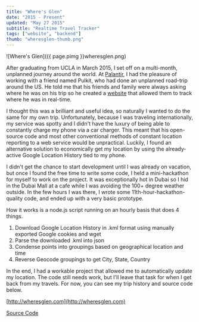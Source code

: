 ```yaml
---
title: "Where's Glen"
date: "2015 - Present"
updated: "May 27 2015"
subtitle: "Realtime Travel Tracker"
tags: ["website", "backend"]
thumb: "wheresglen-thumb.png"
---
```


![Where's Glen]({{ page.pimg }}wheresglen.png)

After graduating from UCLA in March 2015, I set off on a multi-month, unplanned journey around the world.
At [Palantir](https://palantir.com), I had the pleasure of working with a friend named Pulkit,
who had done an unplanned road-trip around the US.
He told me that his friends and family were always asking where he was on his trip so he created a
[website](http://whereispulkit.com) that allowed them to track where he was in real-time.

I thought this was a brilliant and useful idea, so naturally I wanted to do the same for my own trip.
Unfortunately, because I was traveling internationally, my service was spotty and
I didn't have the luxury of being able to constantly charge my phone via a car charger.
This meant that his open-source code and most other conventional methods of constant location reporting to a web service would be unpractical.
Luckily, I found an alternative solution to economically get my location by using the already-active Google Location History tied to my phone.

I didn't get the chance to start development until I was already on vacation, but
once I found the free time to write some code, I held a mini-hackathon for myself to work on the project.
It was exceptionally hot in Dubai so I hid in the Dubai Mall at a cafe while I was avoiding the 100+ degree weather outside.
In the few hours I was there, I wrote some 11th-hour-hackathon-quality code, and ended up with a very basic prototype.

How it works is a node.js script running on an hourly basis that does 4 things.

1. Download Google Location History in .kml format using manually exported Google cookies and wget
2. Parse the downloaded .kml into json
3. Condense points into groupings based on geographical location and time
4. Reverse Geocode groupings to get City, State, Country

In the end, I had a workable project that allowed me to automatically update my location.
The code still needs work, but I'll leave that task for when I get back from my travels.
For now, you can see my trip history and source code below.

[http://wheresglen.com](http://wheresglen.com)

[Source Code](https://github.com/glentakahashi/wheresglen.com)
